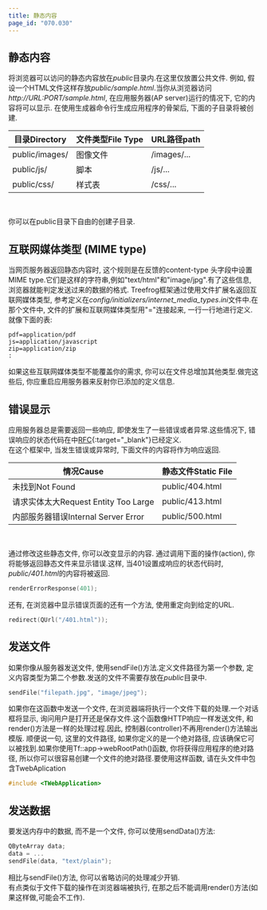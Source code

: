 ```yaml
---
title: 静态内容
page_id: "070.030"
---
```


## 静态内容
将浏览器可以访问的静态内容放在*public*目录内.在这里仅放置公共文件.
例如, 假设一个HTML文件这样存放*public/sample.html*.当你从浏览器访问*http://URL:PORT/sample.html*, 在应用服务器(AP server)运行的情况下, 它的内容将可以显示.
在使用生成器命令行生成应用程序的骨架后, 下面的子目录将被创建.

<div class="table-div" markdown="1">

| 目录Directory      | 文件类型File Type                    | URL路径path    |
|----------------|------------------------------|-------------|
| public/images/ | 图像文件                  | /images/... |
| public/js/     | 脚本                     | /js/... |
| public/css/    | 样式表 | /css/... |

</div><br>

你可以在public目录下自由的创建子目录.

## 互联网媒体类型 (MIME type)
当网页服务器返回静态内容时, 这个规则是在反馈的content-type 头字段中设置MIME type.它们是这样的字符串,例如"text/html"和"image/jpg".有了这些信息, 浏览器就能判定发送过来的数据的格式.
Treefrog框架通过使用文件扩展名返回互联网媒体类型, 参考定义在*config/initializers/internet_media_types.ini*文件中.在那个文件中,  文件的扩展和互联网媒体类型用"="连接起来, 一行一行地进行定义.就像下面的表:

```
pdf=application/pdf
js=application/javascript
zip=application/zip
:
```

如果这些互联网媒体类型不能覆盖你的需求, 你可以在文件总增加其他类型.做完这些后, 你应重启应用服务器来反射你已添加的定义信息.

## 错误显示
应用服务器总是需要返回一些响应, 即使发生了一些错误或者异常.这些情况下, 错误响应的状态代码在中[RFC](http://www.ietf.org/rfc/rfc2616.txt){:target="_blank"}已经定义.<br>
在这个框架中, 当发生错误或异常时, 下面文件的内容将作为响应返回.

<div class="table-div" markdown="1">

| 情况Cause                    | 静态文件Static File     |
|--------------------------|-----------------|
| 未找到Not Found                | public/404.html |
| 请求实体太大Request Entity Too Large | public/413.html |
| 内部服务器错误Internal Server Error    | public/500.html |

</div><br>

通过修改这些静态文件, 你可以改变显示的内容.
通过调用下面的操作(action), 你将能够返回静态文件来显示错误.这样, 当401设置成响应的状态代码时, *public/401.html*的内容将被返回.

```c++
renderErrorResponse(401);
```

还有, 在浏览器中显示错误页面的还有一个方法, 使用重定向到给定的URL.

```c++
redirect(QUrl("/401.html"));
```

## 发送文件
如果你像从服务器发送文件, 使用sendFile()方法.定义文件路径为第一个参数, 定义内容类型为第二个参数.发送的文件不需要存放在*public*目录中.
```c++
sendFile("filepath.jpg", "image/jpeg");
```
如果你在这函数中发送一个文件, 在浏览器端将执行一个文件下载的处理.一个对话框将显示, 询问用户是打开还是保存文件.这个函数像HTTP响应一样发送文件, 和render()方法是一样的处理过程.因此, 控制器(controller)不再用render()方法输出模版.
顺便说一句, 这里的文件路径, 如果你定义的是一个绝对路径, 应该确保它可以被找到.如果你使用Tf::app->webRootPath()函数, 你将获得应用程序的绝对路径, 所以你可以很容易创建一个文件的绝对路径.要使用这样函数, 请在头文件中包含TwebAplication

```c++
#include <TWebApplication>
```

## 发送数据
要发送内存中的数据, 而不是一个文件, 你可以使用sendData()方法:

```c++
QByteArray data;
data = ...
sendFile(data, "text/plain");
```

相比与sendFile()方法, 你可以省略访问的处理减少开销.<br>
有点类似于文件下载的操作在浏览器端被执行, 在那之后不能调用render()方法(如果这样做,可能会不工作).
